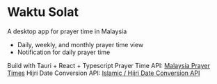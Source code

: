 # Waktu Solat

A desktop app for prayer time in Malaysia

 - Daily, weekly, and monthly prayer time view
 - Notification for daily prayer time

Build with Tauri + React + Typescript
Prayer Time API: [Malaysia Prayer Times](https://mpt.i906.my/)
Hijri Date Conversion API: [Islamic / Hijri Date Conversion API](https://aladhan.com/islamic-calendar-api)
